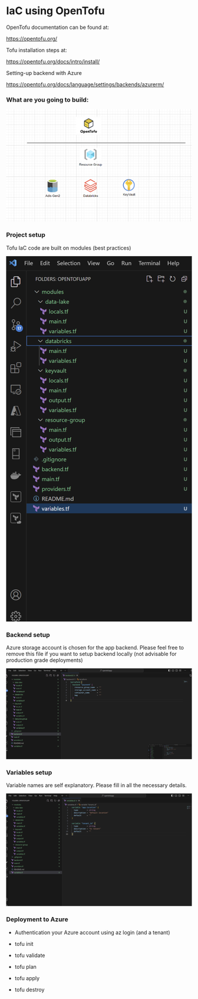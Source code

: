 # IaC using OpenTofu

OpenTofu documentation can be found at:

https://opentofu.org/

Tofu installation steps at:

https://opentofu.org/docs/intro/install/

Setting-up backend with Azure

https://opentofu.org/docs/language/settings/backends/azurerm/

### What are you going to build:

![image info](./images/infra.png)

### Project setup

Tofu IaC code are built on modules (best practices)

![image info](./images/project.png)

### Backend setup

Azure storage account is chosen for the app backend. Please feel free to remove this file if you want to
setup backend locally (not advisable for production grade deployments)

![image info](./images/backend.png)

### Variables setup

Variable names are self explanatory. Please fill in all the necessary details.

![image info](./images/variables.png)

### Deployment to Azure

 * Authentication your Azure account using az login (and a tenant)

 * tofu init 

 * tofu validate

 * tofu plan 

 * tofu apply 

 * tofu destroy